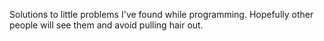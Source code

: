 Solutions to little problems I've found while programming. Hopefully other 
people will see them and avoid pulling hair out.
